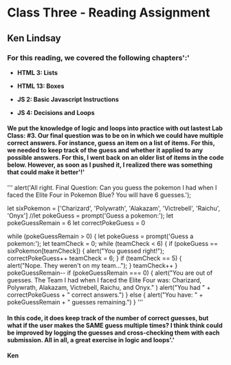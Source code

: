 # Class Three - Reading Assignment

## Ken Lindsay

### For this reading, we covered the following chapters':'

- **HTML  3: Lists**
- **HTML 13: Boxes**

- **JS  2: Basic Javascript Instructions**
- **JS  4: Decisions and Loops**

#### We put the knowledge of logic and loops into practice with out lastest Lab Class: #3. Our final question was to be on in which we could have multiple correct answers. For instance, guess an item on a list of items. For this, we needed to keep track of the guess and whether it applied to any possible answers. For this, I went back on an older list of items in the code below. However, as soon as I pushed it, I realized there was something that could make it better'!'

'''
alert('All right. Final Question: Can you guess the pokemon I had when I faced the Elite Four in Pokemon Blue? You will have 6 guesses.');

let sixPokemon = ['Charizard', 'Polywrath', 'Alakazam', 'Victrebell', 'Raichu', 'Onyx']
//let pokeGuess = prompt('Guess a pokemon:');
let pokeGuessRemain = 6
let correctPokeGuess = 0

while (pokeGuessRemain > 0) {
    let pokeGuess = prompt('Guess a pokemon:');
    let teamCheck = 0; 
    while (teamCheck < 6) {
        if (pokeGuess == sixPokemon[teamCheck]) {
            alert("You guessed right!");
            correctPokeGuess++
            teamCheck = 6;
        }
        if (teamCheck == 5) {   
            alert("Nope. They weren't on my team...");
        }
        teamCheck++
    }
    pokeGuessRemain--
    if (pokeGuessRemain === 0) {
        alert("You are out of guesses. The Team I had when I faced the Elite Four was: Charizard, Polywrath, Alakazam, Victrebell, Raichu, and Onyx." )
        alert("You had " + correctPokeGuess + " correct answers.")
    } else {
        alert("You have: " + pokeGuessRemain + " guesses remaining.")
    }
'''

#### In this code, it does keep track of the number of correct guesses, but what if the user makes the SAME guess multiple times? I think think could be improved by logging the guesses and cross-checking them with each submission. All in all, a great exercise in logic and loops'.'

#### Ken
